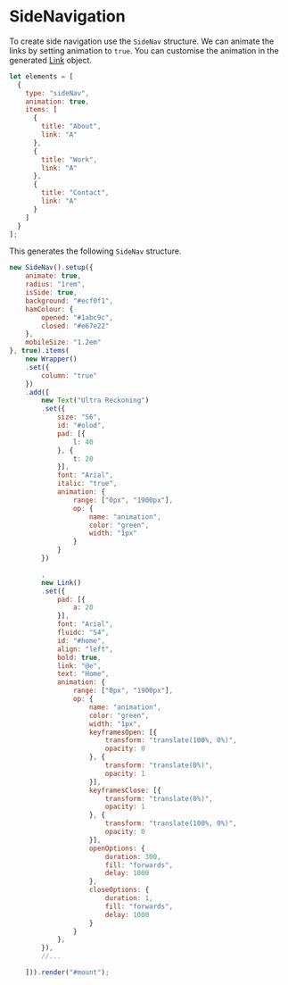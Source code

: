 # SideNavigation

To create side navigation use the ```SideNav``` structure.
We can animate the links by setting animation to ```true```.
You can customise the animation in the generated [Link](Link.md) object.


```js
let elements = [
  {
    type: "sideNav",
    animation: true,
    items: [
      {
        title: "About",
        link: "A"
      },
      {
        title: "Work",
        link: "A"
      },
      {
        title: "Contact",
        link: "A"
      }
    ]
  }
];
```

This generates the following ```SideNav``` structure.

```js
new SideNav().setup({
	animate: true,
	radius: "1rem",
	isSide: true,
	background: "#ecf0f1",
	hamColour: {
		opened: "#1abc9c",
		closed: "#e67e22"
	},
	mobileSize: "1.2em"
}, true).items(
	new Wrapper()
	.set({
		column: "true"
	})
	.add([
		new Text("Ultra Reckoning")
		.set({
			size: "S6",
			id: "#olod",
			pad: [{
				l: 40
			}, {
				t: 20
			}],
			font: "Arial",
			italic: "true",
			animation: {
				range: ["0px", "1900px"],
				op: {
					name: "animation",
					color: "green",
					width: "1px"
				}
			}
		})

		,
		new Link()
		.set({
			pad: [{
				a: 20
			}],
			font: "Arial",
			fluidc: "S4",
			id: "#home",
			align: "left",
			bold: true,
			link: "@e",
			text: "Home",
			animation: {
				range: ["0px", "1900px"],
				op: {
					name: "animation",
					color: "green",
					width: "1px",
					keyframesOpen: [{
						transform: "translate(100%, 0%)",
						opacity: 0
					}, {
						transform: "translate(0%)",
						opacity: 1
					}],
					keyframesClose: [{
						transform: "translate(0%)",
						opacity: 1
					}, {
						transform: "translate(100%, 0%)",
						opacity: 0
					}],
					openOptions: {
						duration: 300,
						fill: "forwards",
						delay: 1000
					},
					closeOptions: {
						duration: 1,
						fill: "forwards",
						delay: 1000
					}
				}
			},
		}),
		//...

	])).render("#mount");
```